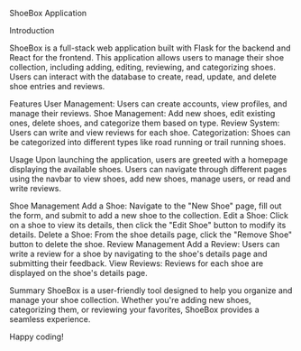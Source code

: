 ShoeBox Application

Introduction

ShoeBox is a full-stack web application built with Flask for the backend and React for the frontend. This application allows users to manage their shoe collection, including adding, editing, reviewing, and categorizing shoes. Users can interact with the database to create, read, update, and delete shoe entries and reviews.

Features
User Management: Users can create accounts, view profiles, and manage their reviews.
Shoe Management: Add new shoes, edit existing ones, delete shoes, and categorize them based on type.
Review System: Users can write and view reviews for each shoe.
Categorization: Shoes can be categorized into different types like road running or trail running shoes.

Usage
Upon launching the application, users are greeted with a homepage displaying the available shoes. Users can navigate through different pages using the navbar to view shoes, add new shoes, manage users, or read and write reviews.

Shoe Management
Add a Shoe: Navigate to the "New Shoe" page, fill out the form, and submit to add a new shoe to the collection.
Edit a Shoe: Click on a shoe to view its details, then click the "Edit Shoe" button to modify its details.
Delete a Shoe: From the shoe details page, click the "Remove Shoe" button to delete the shoe.
Review Management
Add a Review: Users can write a review for a shoe by navigating to the shoe's details page and submitting their feedback.
View Reviews: Reviews for each shoe are displayed on the shoe's details page.

Summary
ShoeBox is a user-friendly tool designed to help you organize and manage your shoe collection. Whether you're adding new shoes, categorizing them, or reviewing your favorites, ShoeBox provides a seamless experience.

Happy coding!
